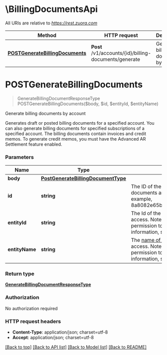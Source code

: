 # \BillingDocumentsApi

All URIs are relative to *https://rest.zuora.com*

Method | HTTP request | Description
------------- | ------------- | -------------
[**POSTGenerateBillingDocuments**](BillingDocumentsApi.md#POSTGenerateBillingDocuments) | **Post** /v1/accounts/{id}/billing-documents/generate | Generate billing documents by account


# **POSTGenerateBillingDocuments**
> GenerateBillingDocumentResponseType POSTGenerateBillingDocuments($body, $id, $entityId, $entityName)

Generate billing documents by account

Generates draft or posted billing documents for a specified account. You can also generate billing documents for specified subscriptions of a specified account. The billing documents contain invoices and credit memos. To generate credit memos, you must have the Advanced AR Settlement feature enabled. 


### Parameters

Name | Type | Description  | Notes
------------- | ------------- | ------------- | -------------
 **body** | [**PostGenerateBillingDocumentType**](PostGenerateBillingDocumentType.md)|  | 
 **id** | **string**| The ID of the customer account that billing documents are generated for. For example, 8a8082e65b27f6c3015ba3e326b26419.  | 
 **entityId** | **string**| The Id of the entity that you want to access. Note that you must have permission to access the entity. For more information, see [REST Authentication](https://www.zuora.com/developer/api-reference/#section/Authentication/Entity-Id-and-Entity-Name). | [optional] 
 **entityName** | **string**| The [name of the entity](https://knowledgecenter.zuora.com/BB_Introducing_Z_Business/Multi-entity/B_Introduction_to_Entity_and_Entity_Hierarchy#Name_and_Display_Name) that you want to access. Note that you must have permission to access the entity. For more information, see [REST Authentication](https://www.zuora.com/developer/api-reference/#section/Authentication/Entity-Id-and-Entity-Name). | [optional] 

### Return type

[**GenerateBillingDocumentResponseType**](GenerateBillingDocumentResponseType.md)

### Authorization

No authorization required

### HTTP request headers

 - **Content-Type**: application/json; charset=utf-8
 - **Accept**: application/json; charset=utf-8

[[Back to top]](#) [[Back to API list]](../README.md#documentation-for-api-endpoints) [[Back to Model list]](../README.md#documentation-for-models) [[Back to README]](../README.md)

